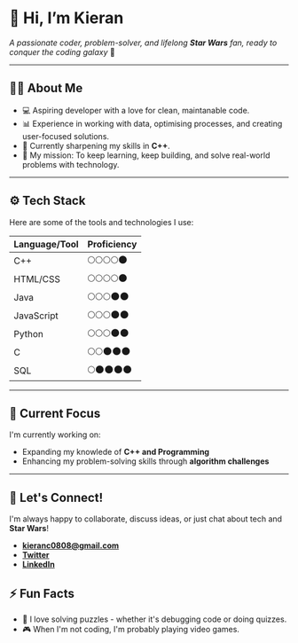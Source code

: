 # 👋 Hi, I’m Kieran
_A passionate coder, problem-solver, and lifelong **Star Wars** fan, ready to conquer the coding galaxy_ 🚀

---

## 🧑‍💻 **About Me**
- 💻 Aspiring developer with a love for clean, maintanable code.
- 📊 Experience in working with data, optimising processes, and creating user-focused solutions.
- 🌱 Currently sharpening my skills in **C++**.
- 🎯 My mission: To keep learning, keep building, and solve real-world problems with technology.

---

## ⚙️ **Tech Stack**
Here are some of the tools and technologies I use:

| **Language/Tool** | **Proficiency** |
|-------------------|-----------------|
| C++               |🌕🌕🌕🌕🌑     |
| HTML/CSS          |🌕🌕🌕🌕🌑     |
| Java              |🌕🌕🌕🌑🌑     |
| JavaScript        |🌕🌕🌕🌑🌑     |
| Python            |🌕🌕🌕🌑🌑     |
| C                 |🌕🌕🌑🌑🌑     |
| SQL               |🌕🌑🌑🌑🌑     |

---

## 🔭 **Current Focus**
I'm currently working on:
- Expanding my knowlede of **C++ and Programming**
- Enhancing my problem-solving skills through **algorithm challenges**

---

## 💬 **Let's Connect!**
I'm always happy to collaborate, discuss ideas, or just chat about tech and **Star Wars**!

- **kieranc0808@gmail.com**
- **[Twitter](www.x.com/TheKJChambers)**
- **[LinkedIn](www.linkedin.com/in/thekjchambers)**

## ⚡ **Fun Facts**
- 🔧 I love solving puzzles - whether it's debugging code or doing quizzes.
- 🎮 When I'm not coding, I'm probably playing video games.

<!---
KieranMP/KieranMP is a ✨ special ✨ repository because its `README.md` (this file) appears on your GitHub profile.
You can click the Preview link to take a look at your changes.
--->
